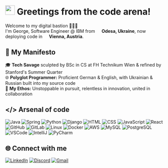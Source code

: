 <h1><img src="https://emojis.slackmojis.com/emojis/images/1531849430/4246/blob-sunglasses.gif?1531849430" width="30"/> Greetings from the code arena!</h1>


<p>Welcome to my digital bastion 👨🏻‍💻 </br> I'm George, Software Engineer @ IBM from <img src="https://upload.wikimedia.org/wikipedia/commons/4/49/Flag_of_Ukraine.svg" width="13"/> <b>Odesa, Ukraine</b>, now deploying code in <img src="https://upload.wikimedia.org/wikipedia/commons/4/41/Flag_of_Austria.svg" width="13"/> <b>Vienna, Austria</b>. </p>

## 🚀 My Manifesto

🎓 <b>Tech Savage</b> sculpted by BSc in CS at FH Technikum Wien & refined by Stanford's Summer Quarter   
🌐 <b>Polyglot Programmer:</b> Proficient German & English, with Ukrainian & Russian built into my source code       
🌟 <b>My Ethos:</b> Unstoppable in pursuit, relentless in innovation, united in collaboration           

## </> Arsenal of code

![Java](https://img.shields.io/badge/Java-ED8B00?style=for-the-badge&logo=openjdk&logoColor=white)
![Spring](https://img.shields.io/badge/Spring-6DB33F?style=for-the-badge&logo=spring&logoColor=white)
![Python](https://img.shields.io/badge/Python-3776AB?style=for-the-badge&logo=python&logoColor=white)
![Django](https://img.shields.io/badge/Django-092E20?style=for-the-badge&logo=django&logoColor=white)
![HTML](https://img.shields.io/badge/HTML5-E34F26?style=for-the-badge&logo=html5&logoColor=white)
![CSS](https://img.shields.io/badge/CSS3-1572B6?style=for-the-badge&logo=css3&logoColor=white)
![JavaScript](https://img.shields.io/badge/JavaScript-F7DF1E?style=for-the-badge&logo=javascript&logoColor=black)
![React](https://img.shields.io/badge/React-20232A?style=for-the-badge&logo=react&logoColor=61DAFB)
![GitHub](https://img.shields.io/badge/GitHub-100000?style=for-the-badge&logo=github&logoColor=white)
![GitLab](https://img.shields.io/badge/GitLab-330F63?style=for-the-badge&logo=gitlab&logoColor=white)
![Linux](https://img.shields.io/badge/Linux-FCC624?style=for-the-badge&logo=linux&logoColor=black)
![Docker](https://img.shields.io/badge/-Docker-46a2f1?style=for-the-badge&logo=docker&logoColor=white)
![AWS](https://img.shields.io/badge/Amazon_AWS-232F3E?style=for-the-badge&logo=amazon-aws&logoColor=white)
![MySQL](https://img.shields.io/badge/MySQL-005C84?style=for-the-badge&logo=mysql&logoColor=white)
![PostgreSQL](https://img.shields.io/badge/PostgreSQL-316192?style=for-the-badge&logo=postgresql&logoColor=white)
![VSCode](https://img.shields.io/badge/Visual_Studio_Code-0078D4?style=for-the-badge&logo=visual%20studio%20code&logoColor=white)
![IntelliJ](https://img.shields.io/badge/IntelliJ_IDEA-000000.svg?style=for-the-badge&logo=intellij-idea&logoColor=white)
![PyCharm](https://img.shields.io/badge/PyCharm-000000.svg?&style=for-the-badge&logo=PyCharm&logoColor=white) 

## 🌐 Connect with me             
[![LinkedIn](https://img.shields.io/badge/LinkedIn-0077B5?style=for-the-badge&logo=linkedin&logoColor=white)](https://www.linkedin.com/in/george-zudikhin/)
[![Discord](https://img.shields.io/badge/Discord-7289DA?style=for-the-badge&logo=discord&logoColor=white)](https://discordapp.com/users/817809904004759606)
[![Gmail](https://img.shields.io/badge/Gmail-D14836?style=for-the-badge&logo=gmail&logoColor=white)](mailto:georgezudikhin@gmail.com)

